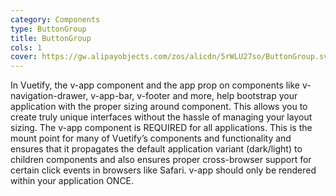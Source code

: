 ```yaml
---
category: Components
type: ButtonGroup
title: ButtonGroup
cols: 1
cover: https://gw.alipayobjects.com/zos/alicdn/5rWLU27so/ButtonGroup.svg
---
```


In Vuetify, the v-app component and the app prop on components like v-navigation-drawer, v-app-bar, v-footer and more, help bootstrap your application with the proper sizing around <v-main> component. This allows you to create truly unique interfaces without the hassle of managing your layout sizing. The v-app component is REQUIRED for all applications. This is the mount point for many of Vuetify’s components and functionality and ensures that it propagates the default application variant (dark/light) to children components and also ensures proper cross-browser support for certain click events in browsers like Safari. v-app should only be rendered within your application ONCE.
